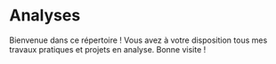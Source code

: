 # Analyses
Bienvenue dans ce répertoire ! Vous avez à votre disposition tous mes travaux pratiques et projets en analyse. Bonne visite !
